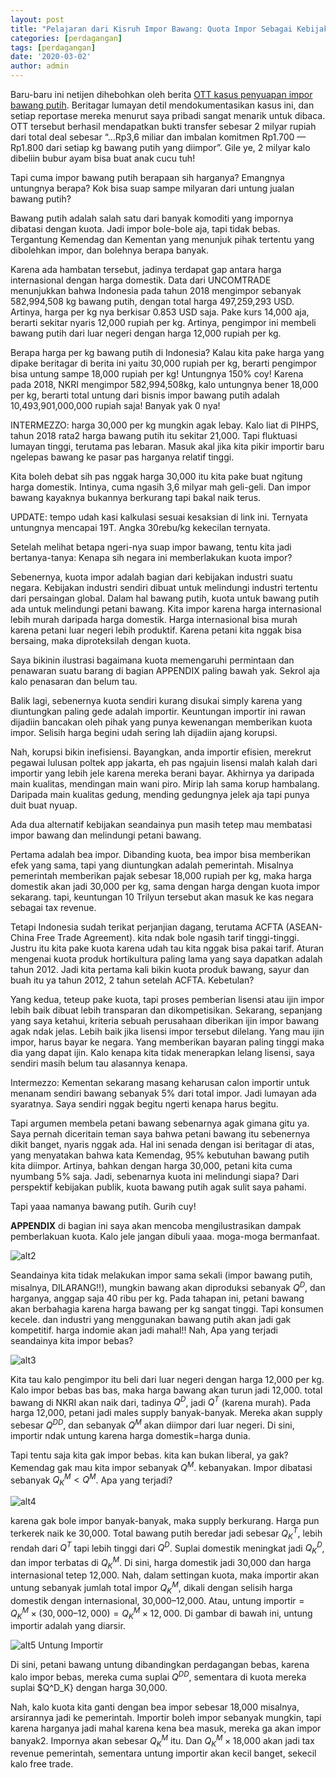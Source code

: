 ```yaml
---
layout: post
title: "Pelajaran dari Kisruh Impor Bawang: Quota Impor Sebagai Kebijakan Proteksi Petani"
categories: [perdagangan]
tags: [perdagangan]
date: '2020-03-02'
author: admin
---
```


Baru-baru ini netijen dihebohkan oleh berita [OTT kasus penyuapan impor bawang putih](https://beritagar.id/artikel-amp/berita/urus-impor-bawang-putih-nyoman-minta-imbalan-rp36-m?__twitter_impression=true). Beritagar lumayan detil mendokumentasikan kasus ini, dan setiap reportase mereka menurut saya pribadi sangat menarik untuk dibaca. OTT tersebut berhasil mendapatkan bukti transfer sebesar 2 milyar rupiah dari total deal sebesar “…Rp3,6 miliar dan imbalan komitmen Rp1.700 — Rp1.800 dari setiap kg bawang putih yang diimpor”. Gile ye, 2 milyar kalo dibeliin bubur ayam bisa buat anak cucu tuh!

Tapi cuma impor bawang putih berapaan sih harganya? Emangnya untungnya berapa? Kok bisa suap sampe milyaran dari untung jualan bawang putih?

Bawang putih adalah salah satu dari banyak komoditi yang impornya dibatasi dengan kuota. Jadi impor bole-bole aja, tapi tidak bebas. Tergantung Kemendag dan Kementan yang menunjuk pihak tertentu yang dibolehkan impor, dan bolehnya berapa banyak.

Karena ada hambatan tersebut, jadinya terdapat gap antara harga internasional dengan harga domestik. Data dari UNCOMTRADE menunjukkan bahwa Indonesia pada tahun 2018 mengimpor sebanyak 582,994,508 kg bawang putih, dengan total harga 497,259,293 USD. Artinya, harga per kg nya berkisar 0.853 USD saja. Pake kurs 14,000 aja, berarti sekitar nyaris 12,000 rupiah per kg. Artinya, pengimpor ini membeli bawang putih dari luar negeri dengan harga 12,000 rupiah per kg.

Berapa harga per kg bawang putih di Indonesia? Kalau kita pake harga yang dipake beritagar di berita ini yaitu 30,000 rupiah per kg, berarti pengimpor bisa untung sampe 18,000 rupiah per kg! Untungnya 150% coy! Karena pada 2018, NKRI mengimpor 582,994,508kg, kalo untungnya bener 18,000 per kg, berarti total untung dari bisnis impor bawang putih adalah 10,493,901,000,000 rupiah saja! Banyak yak 0 nya!

INTERMEZZO: harga 30,000 per kg mungkin agak lebay. Kalo liat di PIHPS, tahun 2018 rata2 harga bawang putih itu sekitar 21,000. Tapi fluktuasi lumayan tinggi, terutama pas lebaran. Masuk akal jika kita pikir importir baru ngelepas bawang ke pasar pas harganya relatif tinggi.

Kita boleh debat sih pas nggak harga 30,000 itu kita pake buat ngitung harga domestik. Intinya, cuma ngasih 3,6 milyar mah geli-geli. Dan impor bawang kayaknya bukannya berkurang tapi bakal naik terus.

UPDATE: tempo udah kasi kalkulasi sesuai kesaksian di link ini. Ternyata untungnya mencapai 19T. Angka 30rebu/kg kekecilan ternyata.

Setelah melihat betapa ngeri-nya suap impor bawang, tentu kita jadi bertanya-tanya: Kenapa sih negara ini memberlakukan kuota impor?

Sebenernya, kuota impor adalah bagian dari kebijakan industri suatu negara. Kebijakan industri sendiri dibuat untuk melindungi industri tertentu dari persaingan global. Dalam hal bawang putih, kuota untuk bawang putih ada untuk melindungi petani bawang. Kita impor karena harga internasional lebih murah daripada harga domestik. Harga internasional bisa murah karena petani luar negeri lebih produktif. Karena petani kita nggak bisa bersaing, maka diproteksilah dengan kuota.

Saya bikinin ilustrasi bagaimana kuota memengaruhi permintaan dan penawaran suatu barang di bagian APPENDIX paling bawah yak. Sekrol aja kalo penasaran dan belum tau.

Balik lagi, sebenernya kuota sendiri kurang disukai simply karena yang diuntungkan paling gede adalah importir. Keuntungan importir ini rawan dijadiin bancakan oleh pihak yang punya kewenangan memberikan kuota impor. Selisih harga begini udah sering lah dijadiin ajang korupsi.

Nah, korupsi bikin inefisiensi. Bayangkan, anda importir efisien, merekrut pegawai lulusan poltek app jakarta, eh pas ngajuin lisensi malah kalah dari importir yang lebih jele karena mereka berani bayar. Akhirnya ya daripada main kualitas, mendingan main wani piro. Mirip lah sama korup hambalang. Daripada main kualitas gedung, mending gedungnya jelek aja tapi punya duit buat nyuap.

Ada dua alternatif kebijakan seandainya pun masih tetep mau membatasi impor bawang dan melindungi petani bawang.

Pertama adalah bea impor. Dibanding kuota, bea impor bisa memberikan efek yang sama, tapi yang diuntungkan adalah pemerintah. Misalnya pemerintah memberikan pajak sebesar 18,000 rupiah per kg, maka harga domestik akan jadi 30,000 per kg, sama dengan harga dengan kuota impor sekarang. tapi, keuntungan 10 Trilyun tersebut akan masuk ke kas negara sebagai tax revenue.

Tetapi Indonesia sudah terikat perjanjian dagang, terutama ACFTA (ASEAN-China Free Trade Agreement). kita ndak bole ngasih tarif tinggi-tinggi. Justru itu kita pake kuota karena udah tau kita nggak bisa pakai tarif. Aturan mengenai kuota produk hortikultura paling lama yang saya dapatkan adalah tahun 2012. Jadi kita pertama kali bikin kuota produk bawang, sayur dan buah itu ya tahun 2012, 2 tahun setelah ACFTA. Kebetulan?

Yang kedua, teteup pake kuota, tapi proses pemberian lisensi atau ijin impor lebih baik dibuat lebih transparan dan dikompetisikan. Sekarang, sepanjang yang saya ketahui, kriteria sebuah perusahaan diberikan ijin impor bawang agak ndak jelas. Lebih baik jika lisensi impor tersebut dilelang. Yang mau ijin impor, harus bayar ke negara. Yang memberikan bayaran paling tinggi maka dia yang dapat ijin. Kalo kenapa kita tidak menerapkan lelang lisensi, saya sendiri masih belum tau alasannya kenapa.

Intermezzo: Kementan sekarang masang keharusan calon importir untuk menanam sendiri bawang sebanyak 5% dari total impor. Jadi lumayan ada syaratnya. Saya sendiri nggak begitu ngerti kenapa harus begitu.

Tapi argumen membela petani bawang sebenarnya agak gimana gitu ya. Saya pernah diceritain teman saya bahwa petani bawang itu sebenernya dikit banget, nyaris nggak ada. Hal ini senada dengan isi beritagar di atas, yang menyatakan bahwa kata Kemendag, 95% kebutuhan bawang putih kita diimpor. Artinya, bahkan dengan harga 30,000, petani kita cuma nyumbang 5% saja. Jadi, sebenarnya kuota ini melindungi siapa? Dari perspektif kebijakan publik, kuota bawang putih agak sulit saya pahami.

Tapi yaaa namanya bawang putih. Gurih cuy!

**APPENDIX**
di bagian ini saya akan mencoba mengilustrasikan dampak pemberlakuan kuota. Kalo jele jangan dibuli yaaa. moga-moga bermanfaat.

![alt2](bawang2.jpg "Pasar domestik bawang tanpa impor")

Seandainya kita tidak melakukan impor sama sekali (impor bawang putih, misalnya, DILARANG!!), mungkin bawang akan diproduksi sebanyak $Q^D$, dan harganya, anggap saja 40 ribu per kg. Pada tahapan ini, petani bawang akan berbahagia karena harga bawang per kg sangat tinggi. Tapi konsumen kecele. dan industri yang menggunakan bawang putih akan jadi gak kompetitif. harga indomie akan jadi mahal!!
Nah, Apa yang terjadi seandainya kita impor bebas?

![alt3](bawang3.jpg "impor sebebas-bebasnya tanpa hambatan kuota")

Kita tau kalo pengimpor itu beli dari luar negeri dengan harga 12,000 per kg. Kalo impor bebas bas bas, maka harga bawang akan turun jadi 12,000. total bawang di NKRI akan naik dari, tadinya $Q^D$, jadi $Q^T$ (karena murah). Pada harga 12,000, petani jadi males supply banyak-banyak. Mereka akan supply sebesar $Q^{DD}$, dan sebanyak $Q^M$ akan diimpor dari luar negeri. Di sini, importir ndak untung karena harga domestik=harga dunia.

Tapi tentu saja kita gak impor bebas. kita kan bukan liberal, ya gak? Kemendag gak mau kita impor sebanyak $Q^M$. kebanyakan. Impor dibatasi sebanyak $Q^{M}_K<Q^M$. Apa yang terjadi?

![alt4](bawang4.jpg "pembatasan impor dengan kuota")

karena gak bole impor banyak-banyak, maka supply berkurang. Harga pun terkerek naik ke 30,000. Total bawang putih beredar jadi sebesar $Q^T_K$, lebih rendah dari $Q^T$ tapi lebih tinggi dari $Q^D$. Suplai domestik meningkat jadi $Q^D_K$, dan impor terbatas di $Q^M_K$. Di sini, harga domestik jadi 30,000 dan harga internasional tetep 12,000.
Nah, dalam settingan kuota, maka importir akan untung sebanyak jumlah total impor $Q^M_K$, dikali dengan selisih harga domestik dengan internasional, 30,000–12,000. Atau, untung importir$=Q^M_K\times(30,000–12,000)=Q^M_K\times12,000$. Di gambar di bawah ini, untung importir adalah yang diarsir.

![alt5](bawang5.jpg "untung buat importir")
Untung Importir

Di sini, petani bawang untung dibandingkan perdagangan bebas, karena kalo impor bebas, mereka cuma suplai $Q^{DD}$, sementara di kuota mereka suplai $Q^D_K} dengan harga 30,000.

Nah, kalo kuota kita ganti dengan bea impor sebesar 18,000 misalnya, arsirannya jadi ke pemerintah. Importir boleh impor sebanyak mungkin, tapi karena harganya jadi mahal karena kena bea masuk, mereka ga akan impor banyak2. Impornya akan sebesar $Q^M_K$ itu. Dan $Q^M_K\times\text{18,000}$ akan jadi tax revenue pemerintah, sementara untung importir akan kecil banget, sekecil kalo free trade.
